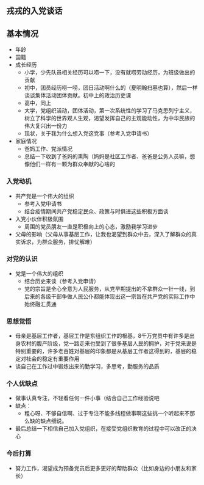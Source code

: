 ## 戎戎的入党谈话

## 基本情况

- 年龄
- 国籍
- 成长经历
  - 小学，少先队员相关经历可以唠一下，没有就唠劳动经历，为班级做出的贡献
  - 初中，团员经历唠一唠，团日活动啊什么的（夏明翰扫墓也算），然后一样谈谈集体活动团体贡献。初中上的政治历史课
  - 高中，同上
  - 大学，党组织活动，团体活动，第一次系统性的学习了马克思列宁主义，树立了科学的世界观人生观，渴望发挥自己的主观能动性，为中华民族的伟大复兴出一份力
  - 现状，关于我为什么想入党这党事（参考入党申请书）
- 家庭情况
  - 爸妈工作、党派情况
  - 总结一下收到了爸妈的熏陶（妈妈是社区工作者、爸爸是公务人员嘛，想像他们一样有一颗为群众奉献的心啥的

### 入党动机

- 共产党是一个伟大的组织
  - 参考入党申请书
  - 结合疫情期间共产党稳定民众、政策与时俱进这些积极方面谈
- 入党小伙伴积极氛围
  - 周围的党员朋友一直是积极向上的心态，激励我学习进步
- 父母的影响（父母从事基层工作，让我也渴望到群众中去，深入了解群众的真实诉求，为群众服务，排忧解难）

### 对党的认识

- 党是一个伟大的组织
  - 结合历史来谈（参考入党申请）
  - 党的宗旨是全心全意为人民服务，从党早期提出的不拿群众一针一线，到后来的各级干部争做人民公仆都能体现出这一宗旨在共产党的实际工作中始终融汇贯通

### 思想觉悟

- 母亲是基层工作者，基层工作是东组织工作的根基，8千万党员中有许多是出身农村的腹产阶级，党一路走来也受到了很多基层人民的拥护，对于党来说是特别重要的，许多老百姓对基层的印象都是从基层工作者这得到的，基层的稳定对社会的稳定有重要作用
- 谈自己在工作过中锻炼出来的勤学习，多思考，勤服务的品质

### 个人优缺点

- 做事认真专注，不轻看任何一件小事（结合自己工作经验说吧
- 缺点：
  - 粗心呀、不够自信啊、过于专注不能多线程做事啊这些挑一个听起来不那么缺的缺点细说。
- 最后总结一下相信自己加入党组织，在接受党组织教育的过程中可以改正的决心

### 今后打算

- 努力工作，渴望成为预备党员后更多更好的帮助群众（比如身边的小朋友和家长）